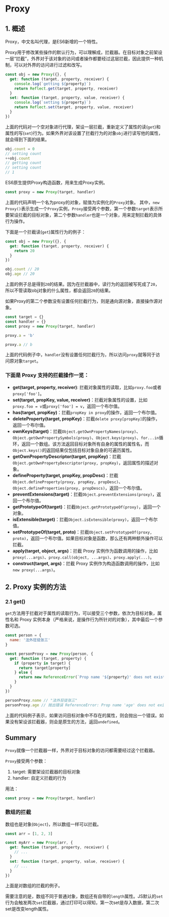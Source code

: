 # Proxy

## 1. 概述

Proxy，中文名叫代理，是ES6新增的一个特性。

Proxy用于修改某些操作的默认行为，可以理解成，拦截器。在目标对象之前架设一层“拦截”，外界对于该对象的访问或者操作都要经过这层拦截，因此提供一种机制，可以对外界的访问进行过滤和改写。

```js
const obj = new Proxy({}, {
  get: function (target, property, receiver) {
    console.log(`getting ${property}`)
    return Reflect.get(target, property, receiver)
  }
  set: function (target, property, value, receiver) {
    console.log(`setting ${property}`)
    return Reflect.set(target, property, value, receiver)
  }
})
```

上面的代码对一个空对象进行代理，架设一层拦截，重新定义了属性的读(`get`)和属性的写(`set`)行为。如果外界对该设置了拦截行为的对象`obj`进行读写他的属性，就会得到下面的结果。

```js
obj.count = 0
// setting count
++obj.count
// getting count
// setting count
// 1
```

ES6原生提供Proxy构造函数，用来生成Proxy实例。

```js
const proxy = new Proxy(target, handler)
```

上面的代码声明一个名为proxy的对象，赋值为实例化的`Proxy`对象。
其中，`new Proxy()`表示生成一个`Proxy`实例，`Proxy`接受两个参数，第一个参数`target`表示所要架设拦截的目标对象，第二个参数`handler`也是一个对象，用来定制拦截的具体行为操作。

下面是一个拦截读(`get`)属性行为的例子：

```js
const obj = new Proxy({}, {
  get: function (target, property, receiver) {
    return 20
  }
})

obj.count // 20
obj.age // 20
```

上面的例子总是得到`20`的结果。因为在拦截器中，读行为的返回被写死成了`20`，所以不管读取obj对象的什么属性，都会返回`20`的结果。

如果Proxy的第二个参数没有设置任何拦截行为，则是通向源对象，直接操作源对象。

```js
const target = {}
const handler = {}
const proxy = new Proxy(target, handler)

proxy.a = 'b'

proxy.a // b
```

上面的代码例子中，`handler`没有设置任何拦截行为，所以访问`proxy`就等同于访问原对象`target`。

### 下面是 Proxy 支持的拦截操作一览：

- **get(target, property, receiver)**: 拦截对象属性的读取，比如`proxy.foo`或者`proxy['foo']`。
- **set(target, propKey, value, receiver)**：拦截对象属性的设置，比如`proxy.foo = v`或`proxy['foo'] = v`，返回一个布尔值。
- **has(target, propKey)**：拦截`propKey in proxy`的操作，返回一个布尔值。
- **deleteProperty(target, propKey)**：拦截`delete proxy[propKey]`的操作，返回一个布尔值。
- **ownKeys(target)**：拦截`Object.getOwnPropertyNames(proxy)`、`Object.getOwnPropertySymbols(proxy)`、`Object.keys(proxy)`、`for...in`循环，返回一个数组。该方法返回目标对象所有自身的属性的属性名，而`Object.keys()`的返回结果仅包括目标对象自身的可遍历属性。
- **getOwnPropertyDescriptor(target, propKey)**：拦截`Object.getOwnPropertyDescriptor(proxy, propKey)`，返回属性的描述对象。
- **defineProperty(target, propKey, propDesc)**：拦截`Object.defineProperty(proxy, propKey, propDesc)`、`Object.defineProperties(proxy, propDescs)`，返回一个布尔值。
- **preventExtensions(target)**：拦截`Object.preventExtensions(proxy)`，返回一个布尔值。
- **getPrototypeOf(target)**：拦截`Object.getPrototypeOf(proxy)`，返回一个对象。
- **isExtensible(target)**：拦截`Object.isExtensible(proxy)`，返回一个布尔值。
- **setPrototypeOf(target, proto)**：拦截`Object.setPrototypeOf(proxy, proto)`，返回一个布尔值。如果目标对象是函数，那么还有两种额外操作可以拦截。
- **apply(target, object, args)**：拦截 Proxy 实例作为函数调用的操作，比如`proxy(...args)`、`proxy.call(object, ...args)`、`proxy.apply(...)`。
- **construct(target, args)**：拦截 Proxy 实例作为构造函数调用的操作，比如`new proxy(...args)`。

## 2. Proxy 实例的方法

### 2.1 get()

`get`方法用于拦截对于属性的读取行为，可以接受三个参数，依次为目标对象，属性名和 Proxy 实例本身（严格来说，是操作行为所针对的对象），其中最后一个参数可选。

```js
const person = {
  name: '法外狂徒张三'
}

const personProxy = new Proxy(person, {
  get: function (target, property) {
    if (property in target) {
      return target[property]
    } else {
      return new ReferenceError(`Prop name '${property}' does not exist.`)
    }
  }
})

personProxy.name // "法外狂徒张三"
personProxy.age // 抛出错误 ReferenceError: Prop name 'age' does not exist.
```

上面的代码例子表示，如果访问目标对象中不存在的属性，则会抛出一个错误。如果没有架设该拦截器，则会是原生的方法，返回`undefined`。

## Summary

`Proxy`就像一个拦截器一样，外界对于目标对象的访问都需要经过这个拦截器。

`Proxy`接受两个参数：

1. target: 需要架设拦截器的目标对象
2. handler: 自定义拦截的行为

用法：

```js
const proxy = new Proxy(target, handler)
```

### 数组的拦截

数组也是对象(`Object`)，所以数组一样可以拦截。

```js
const arr = [1, 2, 3]

const myArr = new Proxy(arr, {
  get: function (target, property, receiver) {
    // ...
  }
  set: function (target, property, value, receiver) {
    // ...
  }
})
```

上面是对数组的拦截的例子。

需要注意的是，数组不同于普通对象，数组还有自带的`length`属性。JS默认的`set`行为会触发两次`set`拦截器，通过打印可以得知，第一次set是存入数据，第二次set是改变length属性。

